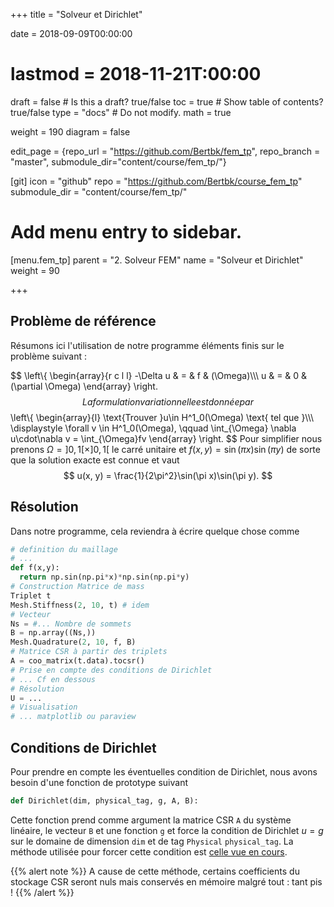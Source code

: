 +++
title = "Solveur et Dirichlet"

date = 2018-09-09T00:00:00
# lastmod = 2018-11-21T:00:00

draft = false  # Is this a draft? true/false
toc = true  # Show table of contents? true/false
type = "docs"  # Do not modify.
math = true

weight = 190
diagram = false

edit_page = {repo_url = "https://github.com/Bertbk/fem_tp", repo_branch = "master", submodule_dir="content/course/fem_tp/"}

[git]
  icon = "github"
  repo = "https://github.com/Bertbk/course_fem_tp"
  submodule_dir = "content/course/fem_tp/"

# Add menu entry to sidebar.
[menu.fem_tp]
  parent = "2. Solveur FEM"
  name = "Solveur et Dirichlet"
  weight = 90

+++

## Problème de référence

Résumons ici l'utilisation de notre programme éléments finis sur le problème suivant :

$$
\left\\{
\begin{array}{r c l l}
-\Delta u & = & f & (\Omega)\\\\\\
u & = & 0 & (\partial \Omega)
\end{array}
\right.
$$
La formulation variationnelle est donnée par
$$
\left\\{
\begin{array}{l}
\text{Trouver }u\in H^1\_0(\Omega) \text{ tel que }\\\\\\
\displaystyle \forall v \in H^1\_0(\Omega), \qquad \int\_{\Omega} \nabla u\cdot\nabla v = \int\_{\Omega}fv
\end{array}
\right.
$$
Pour simplifier nous prenons $\Omega = ]0,1[\times]0,1[$ le carré unitaire et $f(x,y) = \sin(\pi x)\sin(\pi y)$
de sorte que la solution exacte est connue et vaut
$$
u(x, y) = \frac{1}{2\pi^2}\sin(\pi x)\sin(\pi y).
$$

## Résolution

Dans notre programme, cela reviendra à écrire quelque chose comme

```python
# definition du maillage
# ...
def f(x,y):
  return np.sin(np.pi*x)*np.sin(np.pi*y)
# Construction Matrice de mass
Triplet t
Mesh.Stiffness(2, 10, t) # idem
# Vecteur
Ns = #... Nombre de sommets
B = np.array((Ns,))
Mesh.Quadrature(2, 10, f, B)
# Matrice CSR à partir des triplets
A = coo_matrix(t.data).tocsr()
# Prise en compte des conditions de Dirichlet
# ... Cf en dessous
# Résolution
U = ...
# Visualisation
# ... matplotlib ou paraview
```

## Conditions de Dirichlet

Pour prendre en compte les éventuelles condition de Dirichlet, nous avons besoin d'une fonction de prototype suivant
```python
def Dirichlet(dim, physical_tag, g, A, B):
```
Cette fonction prend comme argument la matrice CSR `A` du système linéaire, le vecteur `B` et une fonction `g` et force la condition de Dirichlet $u=g$ sur le domaine de dimension `dim` et de tag `Physical` `physical_tag`. La méthode utilisée pour forcer cette condition est [celle vue en cours](http://bthierry.pages.math.cnrs.fr/course/fem/condition_dirichlet/#condition-de-dirichlet-non-homogne).

{{% alert note %}}
A cause de cette méthode, certains coefficients du stockage CSR seront nuls mais conservés en mémoire malgré tout : tant pis !
{{% /alert %}}
